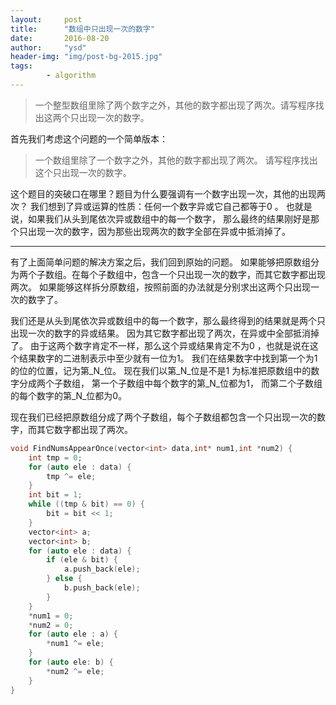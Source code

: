 ```yaml
---
layout:     post
title:      "数组中只出现一次的数字"
date:       2016-08-20
author:     "ysd"
header-img: "img/post-bg-2015.jpg"
tags:      
        - algorithm
---
```


>一个整型数组里除了两个数字之外，其他的数字都出现了两次。请写程序找出这两个只出现一次的数字。

首先我们考虑这个问题的一个简单版本：
>一个数组里除了一个数字之外，其他的数字都出现了两次。
请写程序找出这个只出现一次的数字。

这个题目的突破口在哪里？题目为什么要强调有一个数字出现一次，其他的出现两次？
我们想到了异或运算的性质：任何一个数字异或它自己都等于0 。
也就是说，如果我们从头到尾依次异或数组中的每一个数字，
那么最终的结果刚好是那个只出现一次的数字，因为那些出现两次的数字全部在异或中抵消掉了。

------------------------------------------------------------------------------------------

有了上面简单问题的解决方案之后，我们回到原始的问题。
如果能够把原数组分为两个子数组。在每个子数组中，包含一个只出现一次的数字，而其它数字都出现两次。
如果能够这样拆分原数组，按照前面的办法就是分别求出这两个只出现一次的数字了。

我们还是从头到尾依次异或数组中的每一个数字，那么最终得到的结果就是两个只出现一次的数字的异或结果。
因为其它数字都出现了两次，在异或中全部抵消掉了。
由于这两个数字肯定不一样，那么这个异或结果肯定不为0 ，也就是说在这个结果数字的二进制表示中至少就有一位为1。
我们在结果数字中找到第一个为1的位的位置，记为第_N_位。
现在我们以第_N_位是不是1 为标准把原数组中的数字分成两个子数组，
第一个子数组中每个数字的第_N_位都为1，
而第二个子数组的每个数字的第_N_位都为0。

现在我们已经把原数组分成了两个子数组，每个子数组都包含一个只出现一次的数字，而其它数字都出现了两次。

```c++
void FindNumsAppearOnce(vector<int> data,int* num1,int *num2) {
	int tmp = 0;
    for (auto ele : data) {
        tmp ^= ele;
    }
    int bit = 1;
    while ((tmp & bit) == 0) {
        bit = bit << 1;
    }
    vector<int> a;
    vector<int> b;
    for (auto ele : data) {
        if (ele & bit) {
            a.push_back(ele);
        } else {
            b.push_back(ele);
        }
    }
    *num1 = 0;
    *num2 = 0;
    for (auto ele : a) {
        *num1 ^= ele;
    }
    for (auto ele: b) {
        *num2 ^= ele;
    }
}
```
